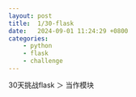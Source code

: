 ```yaml
---
layout: post
title:  1/30-flask
date:   2024-09-01 11:24:29 +0800
categories: 
    - python 
    - flask
    - challenge
---
```


30天挑战flask ＞ 当作模块